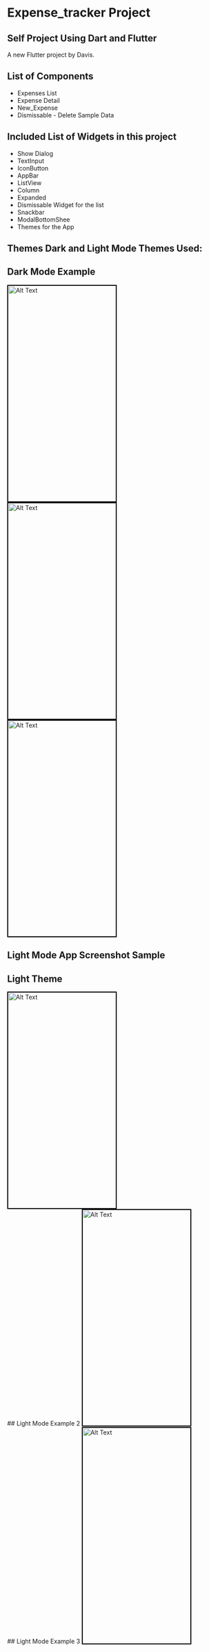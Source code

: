 # Expense_tracker Project
## Self Project Using Dart and Flutter 

A new Flutter project by Davis.

## List of Components
- Expenses List
- Expense Detail
- New_Expense
- Dismissable - Delete Sample Data

## Included List of Widgets in this project
- Show Dialog
- TextInput
- IconButton
- AppBar 
- ListView
- Column
- Expanded
- Dismissable Widget for the list
- Snackbar
- ModalBottomShee
- Themes for the App


## Themes  Dark and Light Mode Themes Used:

## Dark Mode Example 
<img src="./assets/dark1.png" alt="Alt Text" width="250" height="500" style="border: 2px solid black">

<br/>
<img src="./assets/dark2.png" alt="Alt Text" width="250" height="500" style="border: 2px solid black">

<br/>
<img src="./assets/dark3.png" alt="Alt Text" width="250" height="500" style="border: 2px solid black">


## Light Mode App Screenshot Sample
## Light Theme
  <img src="./assets/light.png" alt="Alt Text" width="250" height="500" style="border: 2px solid black">
  <br/>
## Light Mode Example 2
  <img src="./assets/light2.png" alt="Alt Text" width="250" height="500" style="border: 2px solid black">
  <br>
## Light Mode Example 3
  <img src="./assets/light3.png" alt="Alt Text" width="250" height="500" style="border: 2px solid black">

  
